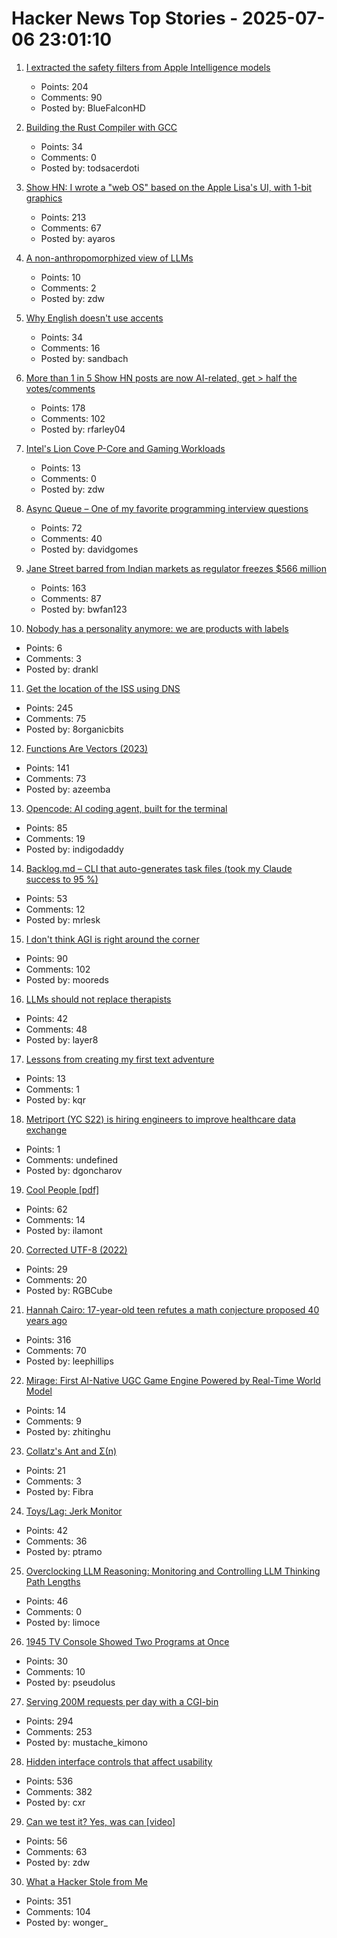 # Hacker News Top Stories - 2025-07-06 23:01:10

1. [I extracted the safety filters from Apple Intelligence models](https://github.com/BlueFalconHD/apple_generative_model_safety_decrypted)
   - Points: 204
   - Comments: 90
   - Posted by: BlueFalconHD

2. [Building the Rust Compiler with GCC](https://fractalfir.github.io/generated_html/cg_gcc_bootstrap.html)
   - Points: 34
   - Comments: 0
   - Posted by: todsacerdoti

3. [Show HN: I wrote a "web OS" based on the Apple Lisa's UI, with 1-bit graphics](https://alpha.lisagui.com/)
   - Points: 213
   - Comments: 67
   - Posted by: ayaros

4. [A non-anthropomorphized view of LLMs](http://addxorrol.blogspot.com/2025/07/a-non-anthropomorphized-view-of-llms.html)
   - Points: 10
   - Comments: 2
   - Posted by: zdw

5. [Why English doesn't use accents](https://www.deadlanguagesociety.com/p/why-english-doesnt-use-accents)
   - Points: 34
   - Comments: 16
   - Posted by: sandbach

6. [More than 1 in 5 Show HN posts are now AI-related, get > half the votes/comments](https://ryanfarley.co/ai-show-hn-data/)
   - Points: 178
   - Comments: 102
   - Posted by: rfarley04

7. [Intel's Lion Cove P-Core and Gaming Workloads](https://chipsandcheese.com/p/intels-lion-cove-p-core-and-gaming)
   - Points: 13
   - Comments: 0
   - Posted by: zdw

8. [Async Queue – One of my favorite programming interview questions](https://davidgomes.com/async-queue-interview-ai/)
   - Points: 72
   - Comments: 40
   - Posted by: davidgomes

9. [Jane Street barred from Indian markets as regulator freezes $566 million](https://www.cnbc.com/2025/07/04/indian-regulator-bars-us-trading-firm-jane-street-from-accessing-securities-market.html)
   - Points: 163
   - Comments: 87
   - Posted by: bwfan123

10. [Nobody has a personality anymore: we are products with labels](https://www.freyaindia.co.uk/p/nobody-has-a-personality-anymore)
   - Points: 6
   - Comments: 3
   - Posted by: drankl

11. [Get the location of the ISS using DNS](https://shkspr.mobi/blog/2025/07/get-the-location-of-the-iss-using-dns/)
   - Points: 245
   - Comments: 75
   - Posted by: 8organicbits

12. [Functions Are Vectors (2023)](https://thenumb.at/Functions-are-Vectors/)
   - Points: 141
   - Comments: 73
   - Posted by: azeemba

13. [Opencode: AI coding agent, built for the terminal](https://github.com/sst/opencode)
   - Points: 85
   - Comments: 19
   - Posted by: indigodaddy

14. [Backlog.md – CLI that auto-generates task files (took my Claude success to 95 %)](https://github.com/MrLesk/Backlog.md)
   - Points: 53
   - Comments: 12
   - Posted by: mrlesk

15. [I don't think AGI is right around the corner](https://www.dwarkesh.com/p/timelines-june-2025)
   - Points: 90
   - Comments: 102
   - Posted by: mooreds

16. [LLMs should not replace therapists](https://arxiv.org/abs/2504.18412)
   - Points: 42
   - Comments: 48
   - Posted by: layer8

17. [Lessons from creating my first text adventure](https://entropicthoughts.com/lessons-from-creating-first-text-adventure)
   - Points: 13
   - Comments: 1
   - Posted by: kqr

18. [Metriport (YC S22) is hiring engineers to improve healthcare data exchange](https://www.ycombinator.com/companies/metriport/jobs/Rn2Je8M-software-engineer)
   - Points: 1
   - Comments: undefined
   - Posted by: dgoncharov

19. [Cool People [pdf]](https://www.apa.org/pubs/journals/releases/xge-xge0001799.pdf)
   - Points: 62
   - Comments: 14
   - Posted by: ilamont

20. [Corrected UTF-8 (2022)](https://www.owlfolio.org/development/corrected-utf-8/)
   - Points: 29
   - Comments: 20
   - Posted by: RGBCube

21. [Hannah Cairo: 17-year-old teen refutes a math conjecture proposed 40 years ago](https://english.elpais.com/science-tech/2025-07-01/a-17-year-old-teen-refutes-a-mathematical-conjecture-proposed-40-years-ago.html)
   - Points: 316
   - Comments: 70
   - Posted by: leephillips

22. [Mirage: First AI-Native UGC Game Engine Powered by Real-Time World Model](https://blog.dynamicslab.ai)
   - Points: 14
   - Comments: 9
   - Posted by: zhitinghu

23. [Collatz's Ant and Σ(n)](https://gbragafibra.github.io/2025/07/06/collatz_ant5.html)
   - Points: 21
   - Comments: 3
   - Posted by: Fibra

24. [Toys/Lag: Jerk Monitor](https://nothing.pcarrier.com/posts/lag/)
   - Points: 42
   - Comments: 36
   - Posted by: ptramo

25. [Overclocking LLM Reasoning: Monitoring and Controlling LLM Thinking Path Lengths](https://royeisen.github.io/OverclockingLLMReasoning-paper/)
   - Points: 46
   - Comments: 0
   - Posted by: limoce

26. [1945 TV Console Showed Two Programs at Once](https://spectrum.ieee.org/dumont-duoscopic-tv-set)
   - Points: 30
   - Comments: 10
   - Posted by: pseudolus

27. [Serving 200M requests per day with a CGI-bin](https://simonwillison.net/2025/Jul/5/cgi-bin-performance/)
   - Points: 294
   - Comments: 253
   - Posted by: mustache_kimono

28. [Hidden interface controls that affect usability](https://interactions.acm.org/archive/view/july-august-2025/stop-hiding-my-controls-hidden-interface-controls-are-affecting-usability)
   - Points: 536
   - Comments: 382
   - Posted by: cxr

29. [Can we test it? Yes, was can [video]](https://www.youtube.com/watch?v=MqC3tudPH6w)
   - Points: 56
   - Comments: 63
   - Posted by: zdw

30. [What a Hacker Stole from Me](https://mynoise.net/blog.php)
   - Points: 351
   - Comments: 104
   - Posted by: wonger_

